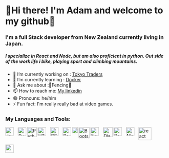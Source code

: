 # 🤺Hi there! I'm Adam and welcome to my github🤺



### I'm a full Stack developer from New Zealand currently living in Japan. 
#####  I specialize in React and Node, but am also proficient in python. Out side of the work life i bike, playing sport and climbing mountains.


- 🔭 I’m currently working on : [Tokyo Traders](https://www.tokyotrader.store/)
- 🌱 I’m currently learning : [Docker](https://www.docker.com/)
- 💬 Ask me about :🤺Fencing🤺
- 📫 How to reach me: [My linkedin](https://www.linkedin.com/in/adam-burrough-2337a5265/)
- 😄 Pronouns: he/him
- ⚡ Fun fact: I'm really really bad at video games.
 
 
 <h3>My Languages and Tools:</h3>

<a href="https://developer.mozilla.org/en-US/docs/Web/JavaScript"><img align="left" alt="JavaScript" width="26px" src="https://cdn.jsdelivr.net/gh/devicons/devicon/icons/javascript/javascript-original.svg" style="padding-right:10px;" /></a>
<a href="https://www.typescriptlang.org/"><img align="left" alt="TypeScript" width="26px" src="https://upload.wikimedia.org/wikipedia/commons/thumb/4/4c/Typescript_logo_2020.svg/1024px-Typescript_logo_2020.svg.png?20210506173343" /></a>
<a href="https://www.python.org/"><img align="left" alt="Python3" width="30px" src="https://img.icons8.com/color/512/python.png" /></a>
<a href="https://en.wikipedia.org/wiki/HTML5"><img align="left" alt="HTML5" width="26px" src="https://cdn.jsdelivr.net/gh/devicons/devicon/icons/html5/html5-original.svg" style="padding-right:10px;" /></a>
<a href="https://developer.mozilla.org/en-US/docs/Web/CSS"><img align="left" alt="CSS3" width="26px" src="https://cdn.jsdelivr.net/gh/devicons/devicon/icons/css3/css3-original.svg" style="padding-right:10px;" /></a>
<a href="https://reactjs.org/"><img align="left" alt="React" width="26px" src="https://cdn.worldvectorlogo.com/logos/react-1.svg" /></a>
<a href="https://bulma.io/"><img align="left" alt="Bulma" width="18px" src="https://iconape.com/wp-content/files/df/370667/svg/bulma-logo-icon-png-svg.png" /></a>
<a href="https://getbootstrap.com/"><img align="left" alt="Bootstrap" width="34px" src="https://getbootstrap.com/docs/5.2/assets/brand/bootstrap-logo-shadow.png" /></a>
 <a href="https://https://mui.com//" target="_blank" rel="noreferrer"> 
      <img src="https://user-images.githubusercontent.com/67497636/217686777-1302937e-51e8-4d8b-8905-8796c4911b88.png" alt="react" width="40" height="40"/> </a>
<a href="https://nodejs.org/en/"><img align="left" alt="Node" width="26px" src="https://www.vectorlogo.zone/logos/nodejs/nodejs-icon.svg" style="padding-right:10px;" /></a>
<a href="https://www.djangoproject.com/"><img align="left" alt="Django" width="30px" src="https://www.svgrepo.com/show/353657/django-icon.svg" /></a>
<a href="https://www.postgresql.org/"><img align="left" alt="PostgreSQL" width="26px" src="https://www.vectorlogo.zone/logos/postgresql/postgresql-icon.svg" style="padding-right:10px;" /></a>
<a href="https://www.mongodb.com/home"><img align="left" alt="MongoDB" width="26px" src="https://www.vectorlogo.zone/logos/mongodb/mongodb-icon.svg" style="padding-right:10px;" /></a>



<img align="left" alt="" width="26px" src="" />
<!--
**Coffiey/Coffiey** is a ✨ _special_ ✨ repository because its `README.md` (this file) appears on your GitHub profile.

Here are some ideas to get you started:

- 🔭 I’m currently working on ...
- 🌱 I’m currently learning ...
- 👯 I’m looking to collaborate on ...
- 🤔 I’m looking for help with ...
- 💬 Ask me about ...
- 📫 How to reach me: ...
- 😄 Pronouns: ...
- ⚡ Fun fact: ...
-->
